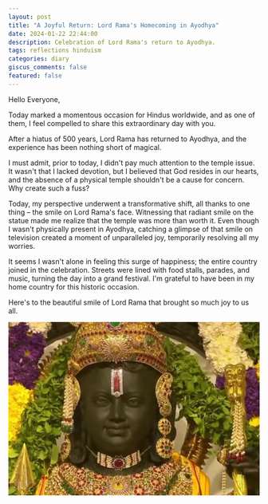 ```yaml
---
layout: post
title: "A Joyful Return: Lord Rama's Homecoming in Ayodhya"
date: 2024-01-22 22:44:00
description: Celebration of Lord Rama's return to Ayodhya.
tags: reflections hinduism
categories: diary
giscus_comments: false
featured: false
---
```


Hello Everyone,

Today marked a momentous occasion for Hindus worldwide, and as one of them, I feel compelled to share this extraordinary day with you.

After a hiatus of 500 years, Lord Rama has returned to Ayodhya, and the experience has been nothing short of magical.

I must admit, prior to today, I didn't pay much attention to the temple issue. It wasn't that I lacked devotion, but I believed that God resides in our hearts, and the absence of a physical temple shouldn't be a cause for concern. Why create such a fuss?

Today, my perspective underwent a transformative shift, all thanks to one thing – the smile on Lord Rama's face. Witnessing that radiant smile on the statue made me realize that the temple was more than worth it. Even though I wasn't physically present in Ayodhya, catching a glimpse of that smile on television created a moment of unparalleled joy, temporarily resolving all my worries.

It seems I wasn't alone in feeling this surge of happiness; the entire country joined in the celebration. Streets were lined with food stalls, parades, and music, turning the day into a grand festival. I'm grateful to have been in my home country for this historic occasion.

Here's to the beautiful smile of Lord Rama that brought so much joy to us all.

![Rama's Smile](/assets/img/2024-01-22/rama-smile.jpg)

